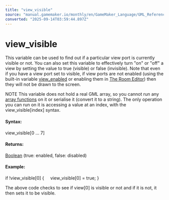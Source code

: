 ```yaml
---
title: "view_visible"
source: "manual.gamemaker.io/monthly/en/GameMaker_Language/GML_Reference/Cameras_And_Display/Cameras_And_Viewports/view_visible.htm"
converted: "2025-09-14T03:59:44.897Z"
---
```


# view\_visible

This variable can be used to find out if a particular view port is currently visible or not. You can also set this variable to effectively turn "on" or "off" a view by setting the value to true (visible) or false (invisible). Note that even if you have a view port set to visible, if view ports are not enabled (using the built-in variable [view\_enabled](view_enabled.md) or enabling them in [The Room Editor](../../../../The_Asset_Editors/Rooms.md)) then they will not be drawn to the screen.

NOTE This variable does not hold a real GML array, so you cannot run any [array functions](../../Variable_Functions/Array_Functions.md) on it or serialise it (convert it to a string). The only operation you can run on it is accessing a value at an index, with the view\_visible\[index\] syntax.

#### Syntax:

view\_visible\[0 ... 7\]

#### Returns:

[Boolean](../../../GML_Overview/Data_Types.md) (true: enabled, false: disabled)

#### Example:

if !view\_visible\[0\]
{
    view\_visible\[0\] = true;
}

The above code checks to see if view\[0\] is visible or not and if it is not, it then sets it to be visible.